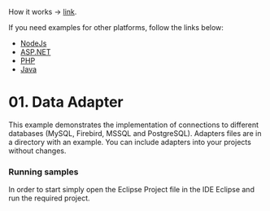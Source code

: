 
How it works -> [link](https://github.com/stimulsoft/DataAdapters.JS).  
  
If you need examples for other platforms, follow the links below:
* [NodeJs](https://github.com/stimulsoft/Samples-Dashboards-JS/tree/master/Node.js/04.%20Start%20SQL%20Adapters%20from%20Http%20Server)
* [ASP.NET](https://github.com/stimulsoft/Samples-Dashboards-JS/tree/master/ASP.NET/02.%20Connect%20to%20databases)
* [PHP](https://github.com/stimulsoft/Samples-Dashboards-JS/tree/master/PHP/02.%20Connect%20to%20databases)
* [Java](https://github.com/stimulsoft/Samples-JDashboards-S/tree/master/Java/01.%20Data%20Adapter)

# 01. Data Adapter

This example demonstrates the implementation of connections to different databases (MySQL, Firebird, MSSQL and PostgreSQL). Adapters files are in a directory with an example. You can include adapters into your projects without changes.

### Running samples
In order to start simply open the Eclipse Project file in the IDE Eclipse and run the required project.